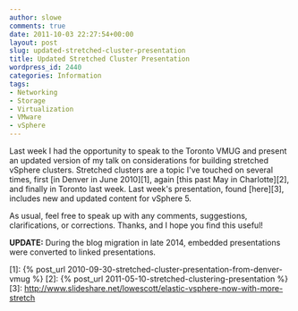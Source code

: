 ```yaml
---
author: slowe
comments: true
date: 2011-10-03 22:27:54+00:00
layout: post
slug: updated-stretched-cluster-presentation
title: Updated Stretched Cluster Presentation
wordpress_id: 2440
categories: Information
tags:
- Networking
- Storage
- Virtualization
- VMware
- vSphere
---
```


Last week I had the opportunity to speak to the Toronto VMUG and present an updated version of my talk on considerations for building stretched vSphere clusters. Stretched clusters are a topic I've touched on several times, first [in Denver in June 2010][1], again [this past May in Charlotte][2], and finally in Toronto last week. Last week's presentation, found [here][3], includes new and updated content for vSphere 5.

As usual, feel free to speak up with any comments, suggestions, clarifications, or corrections. Thanks, and I hope you find this useful!

**UPDATE:** During the blog migration in late 2014, embedded presentations were converted to linked presentations.

[1]: {% post_url 2010-09-30-stretched-cluster-presentation-from-denver-vmug %}
[2]: {% post_url 2011-05-10-stretched-clustering-presentation %}
[3]: http://www.slideshare.net/lowescott/elastic-vsphere-now-with-more-stretch
